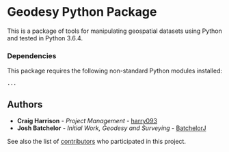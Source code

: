 # Geodesy Python Package

This is a package of tools for manipulating geospatial datasets using Python and tested in Python 3.6.4.

### Dependencies

This package requires the following non-standard Python modules installed:

```
...
```

## Authors

* **Craig Harrison** - *Project Management* - [harry093](https://github.com/harry093)
* **Josh Batchelor** - *Initial Work, Geodesy and Surveying* - [BatchelorJ](https://github.com/BatchelorJ)

See also the list of [contributors](https://github.com/GeoscienceAustralia/geodesy-package/graphs/contributors) who participated in this project.

